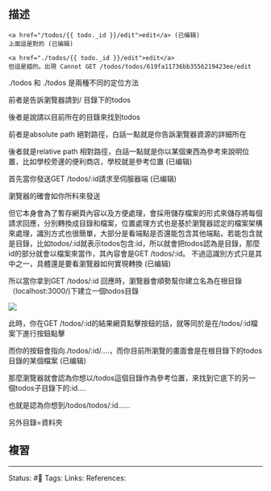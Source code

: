

## 描述

```
<a href="/todos/{{ todo._id }}/edit">edit</a> (已编辑)
上面這是對的 (已编辑)
    
<a href="./todos/{{ todo._id }}/edit">edit</a>
但這是錯的。出現 Cannot GET /todos/todos/619fa11736bb3556219423ee/edit
```

./todos 和 ./todos 是兩種不同的定位方法
    
    
前者是告訴瀏覽器請到/ 目錄下的todos
    
    
後者是說請以目前所在的目錄來找到todos
    
    
前者是absolute path 絕對路徑，白話一點就是你告訴瀏覽器資源的詳細所在
    

後者就是relative path 相對路徑，白話一點就是你以某個東西為參考來說明位置，比如學校旁邊的便利商店，學校就是參考位置 (已编辑)
    
    
首先當你發送GET /todos/:id請求至伺服器端 (已编辑)
    
    
 瀏覽器的確會如你所料來發送
    
    
但它本身會為了暫存網頁內容以及方便處理，會採用儲存檔案的形式來儲存將每個請求回應，分別轉換成目錄和檔案，位置處理方式也是基於瀏覽器認定的檔案架構來處理，識別方式也很簡單，大部分是看端點是否還能包含其他端點，若能包含就是目錄，比如todos/:id就表示todos包含:id，所以就會把todos認為是目錄，那麼id的部分就會以檔案來當作，其內容會是GET /todos/:id。 不過這識別方式只是其中之一，具體還是要看瀏覽器如何實現轉換 (已编辑)
    

所以當你拿到GET /todos/:id 回應時，瀏覽器會順勢幫你建立名為在根目錄（localhost:3000/)下建立一個todos目錄


![](https://res.cloudinary.com/dqfxgtyoi/image/upload/v1664897762/blog/browser/actual-source_z1unb7.png)


此時，你在GET /todos/:id的結果網頁點擊按鈕的話，就等同於是在/todos/:id檔案下進行按鈕點擊
    
    
而你的按鈕會指向./todos/:id/....，而你目前所瀏覽的畫面會是在根目錄下的todos目錄的某個檔案 (已编辑)
    
那麼瀏覽器就會認為你想以/todos這個目錄作為參考位置，來找到它底下的另一個todos子目錄下的:id....
    
也就是認為你想到/todos/todos/:id......
    
另外目錄=資料夾


## 複習


---
Status: #🌱 
Tags:
Links:
References: